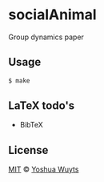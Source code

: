 # socialAnimal

Group dynamics paper

## Usage
```bash
$ make
```

## LaTeX todo's
- BibTeX

## License
[MIT](https://tldrlegal.com/license/mit-license) © [Yoshua Wuyts](yoshuawuyts.com)